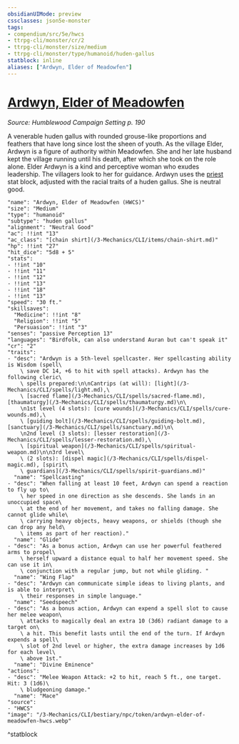 ```yaml
---
obsidianUIMode: preview
cssclasses: json5e-monster
tags:
- compendium/src/5e/hwcs
- ttrpg-cli/monster/cr/2
- ttrpg-cli/monster/size/medium
- ttrpg-cli/monster/type/humanoid/huden-gallus
statblock: inline
aliases: ["Ardwyn, Elder of Meadowfen"]
---
```

# [Ardwyn, Elder of Meadowfen](3-Mechanics\CLI\bestiary\npc/ardwyn-elder-of-meadowfen-hwcs.md)
*Source: Humblewood Campaign Setting p. 190*  

A venerable huden gallus with rounded grouse-like proportions and feathers that have long since lost the sheen of youth. As the village Elder, Ardwyn is a figure of authority within Meadowfen. She and her late husband kept the village running until his death, after which she took on the role alone. Elder Ardwyn is a kind and perceptive woman who exudes leadership. The villagers look to her for guidance. Ardwyn uses the [priest](/3-Mechanics/CLI/bestiary/humanoid/priest.md) stat block, adjusted with the racial traits of a huden gallus. She is neutral good.

```statblock
"name": "Ardwyn, Elder of Meadowfen (HWCS)"
"size": "Medium"
"type": "humanoid"
"subtype": "huden gallus"
"alignment": "Neutral Good"
"ac": !!int "13"
"ac_class": "[chain shirt](/3-Mechanics/CLI/items/chain-shirt.md)"
"hp": !!int "27"
"hit_dice": "5d8 + 5"
"stats":
- !!int "10"
- !!int "11"
- !!int "12"
- !!int "13"
- !!int "18"
- !!int "13"
"speed": "30 ft."
"skillsaves":
  "Medicine": !!int "8"
  "Religion": !!int "5"
  "Persuasion": !!int "3"
"senses": "passive Perception 13"
"languages": "Birdfolk, can also understand Auran but can't speak it"
"cr": "2"
"traits":
- "desc": "Ardwyn is a 5th-level spellcaster. Her spellcasting ability is Wisdom (spell\
    \ save DC 14, +6 to hit with spell attacks). Ardwyn has the following cleric\
    \ spells prepared:\n\nCantrips (at will): [light](/3-Mechanics/CLI/spells/light.md),\
    \ [sacred flame](/3-Mechanics/CLI/spells/sacred-flame.md), [thaumaturgy](/3-Mechanics/CLI/spells/thaumaturgy.md)\n\
    \n1st level (4 slots): [cure wounds](/3-Mechanics/CLI/spells/cure-wounds.md),\
    \ [guiding bolt](/3-Mechanics/CLI/spells/guiding-bolt.md), [sanctuary](/3-Mechanics/CLI/spells/sanctuary.md)\n\
    \n2nd level (3 slots): [lesser restoration](/3-Mechanics/CLI/spells/lesser-restoration.md),\
    \ [spiritual weapon](/3-Mechanics/CLI/spells/spiritual-weapon.md)\n\n3rd level\
    \ (2 slots): [dispel magic](/3-Mechanics/CLI/spells/dispel-magic.md), [spirit\
    \ guardians](/3-Mechanics/CLI/spells/spirit-guardians.md)"
  "name": "Spellcasting"
- "desc": "When falling at least 10 feet, Ardwyn can spend a reaction to fly up to\
    \ her speed in one direction as she descends. She lands in an unoccupied space\
    \ at the end of her movement, and takes no falling damage. She cannot glide while\
    \ carrying heavy objects, heavy weapons, or shields (though she can drop any held\
    \ items as part of her reaction)."
  "name": "Glide"
- "desc": "As a bonus action, Ardwyn can use her powerful feathered arms to propel\
    \ herself upward a distance equal to half her movement speed. She can use it in\
    \ conjunction with a regular jump, but not while gliding. "
  "name": "Wing Flap"
- "desc": "Ardwyn can communicate simple ideas to living plants, and is able to interpret\
    \ their responses in simple language."
  "name": "Seedspeech"
- "desc": "As a bonus action, Ardwyn can expend a spell slot to cause her melee weapon\
    \ attacks to magically deal an extra 10 (3d6) radiant damage to a target on\
    \ a hit. This benefit lasts until the end of the turn. If Ardwyn expends a spell\
    \ slot of 2nd level or higher, the extra damage increases by 1d6 for each level\
    \ above 1st."
  "name": "Divine Eminence"
"actions":
- "desc": "Melee Weapon Attack: +2 to hit, reach 5 ft., one target. Hit: 3 (1d6)\
    \ bludgeoning damage."
  "name": "Mace"
"source":
- "HWCS"
"image": "/3-Mechanics/CLI/bestiary/npc/token/ardwyn-elder-of-meadowfen-hwcs.webp"
```
^statblock